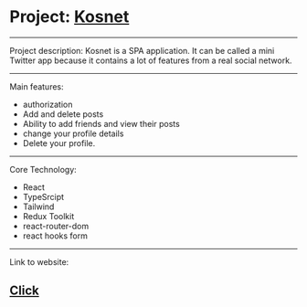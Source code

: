 <h1>Project: <a href="https://kosnet-frontend.vercel.app/">Kosnet</a></h1>

---

Project description: Kosnet is a SPA application. It can be called a mini Twitter app because it contains a lot of features from a real social network. 

--- 

Main features: 
- authorization
- Add and delete posts 
- Ability to add friends and view their posts
- change your profile details
- Delete your profile.

---

Core Technology:
- React
- TypeSrcipt
- Tailwind
- Redux Toolkit
- react-router-dom
- react hooks form

---

Link to website: <h2><a href="https://kosnet-frontend.vercel.app/"> Click </a></h2>

